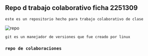 ## Repo d trabajo colaborativo ficha 2251309

`este es un repositorio hecho para trabajo colaborativo de clase`

![repo](https://w7.pngwing.com/pngs/340/318/png-transparent-computer-icons-encapsulated-postscript-wireless-security-camera-vigilancia-text-photography-video-cameras.png)




` git es un manejador de versiones que fue creado por linux `

### `repo de colaboraciones`
